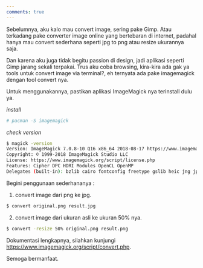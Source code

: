 ```yaml
---
comments: true
---
```

Sebelumnya, aku kalo mau convert image, sering pake Gimp. Atau terkadang pake converter image online yang bertebaran di internet, padahal hanya mau convert sederhana seperti jpg to png atau resize ukurannya saja.

Dan karena aku juga tidak begitu passion di design, jadi aplikasi seperti Gimp jarang sekali terpakai. Trus aku coba browsing, kira-kira ada gak ya tools untuk convert image via terminal?, eh ternyata ada pake imagemagick dengan tool convert nya.

Untuk menggunakannya, pastikan aplikasi ImageMagick nya terinstall dulu ya.

_install_
```bash
# pacman -S imagemagick
```
_check version_
```bash
$ magick -version
Version: ImageMagick 7.0.8-10 Q16 x86_64 2018-08-17 https://www.imagemagick.org
Copyright: © 1999-2018 ImageMagick Studio LLC
License: https://www.imagemagick.org/script/license.php
Features: Cipher DPC HDRI Modules OpenCL OpenMP
Delegates (built-in): bzlib cairo fontconfig freetype gslib heic jng jp2 jpeg lcms lqr ltdl lzma openexr pangocairo png ps raw rsvg tiff webp wmf x xml zlib
```


Begini penggunaan sederhananya :

1. convert image dari png ke jpg.
```bash
$ convert original.png result.jpg
```

2. convert image dari ukuran asli ke ukuran 50% nya.
```bash
$ convert -resize 50% original.png result.png
```

Dokumentasi lengkapnya, silahkan kunjungi <https://www.imagemagick.org/script/convert.php>.


Semoga bermanfaat.